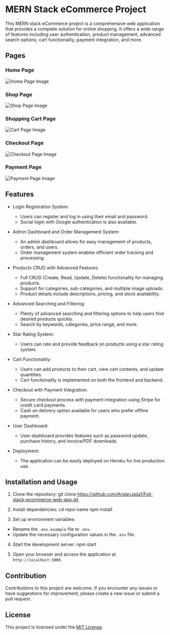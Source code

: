 # MERN Stack eCommerce Project

This MERN stack eCommerce project is a comprehensive web application that provides a complete solution for online shopping. It offers a wide range of features including user authentication, product management, advanced search options, cart functionality, payment integration, and more.

## Pages

### Home Page

![Home Page Image](client/public/projectImages/home.png)

### Shop Page 

![Shop Page Image](client/public/projectImages/shop.png)

### Shopping Cart Page

![Cart Page Image](client/public/projectImages/cart.png)

### Checkout Page

![Checkout Page Image](client/public/projectImages/checkout.png)

### Payment Page

![Payment Page Image](client/public/projectImages/payment.png)


## Features

- Login Registration System:
  - Users can register and log in using their email and password.
  - Social login with Google authentication is also available.

- Admin Dashboard and Order Management System:
  - An admin dashboard allows for easy management of products, orders, and users.
  - Order management system enables efficient order tracking and processing.

- Products CRUD with Advanced Features:
  - Full CRUD (Create, Read, Update, Delete) functionality for managing products.
  - Support for categories, sub-categories, and multiple image uploads.
  - Product details include descriptions, pricing, and stock availability.

- Advanced Searching and Filtering:
  - Plenty of advanced searching and filtering options to help users find desired products quickly.
  - Search by keywords, categories, price range, and more.

- Star Rating System:
  - Users can rate and provide feedback on products using a star rating system.

- Cart Functionality:
  - Users can add products to their cart, view cart contents, and update quantities.
  - Cart functionality is implemented on both the frontend and backend.

- Checkout with Payment Integration:
  - Secure checkout process with payment integration using Stripe for credit card payments.
  - Cash on delivery option available for users who prefer offline payment.

- User Dashboard:
  - User dashboard provides features such as password update, purchase history, and invoice/PDF downloads.

- Deployment:
  - The application can be easily deployed on Heroku for live production use.

## Installation and Usage

1. Clone the repository:
git clone https://github.com/ArslanJajja1/Full-stack-ecommerce-web-app.git

2. Install dependencies:
cd repo-name
npm install


3. Set up environment variables:
- Rename the `.env.example` file to `.env`.
- Update the necessary configuration values in the `.env` file.

4. Start the development server:
npm start


5. Open your browser and access the application at `http://localhost:3000`.

## Contribution

Contributions to this project are welcome. If you encounter any issues or have suggestions for improvement, please create a new issue or submit a pull request.

## License

This project is licensed under the [MIT License](https://opensource.org/licenses/MIT).



